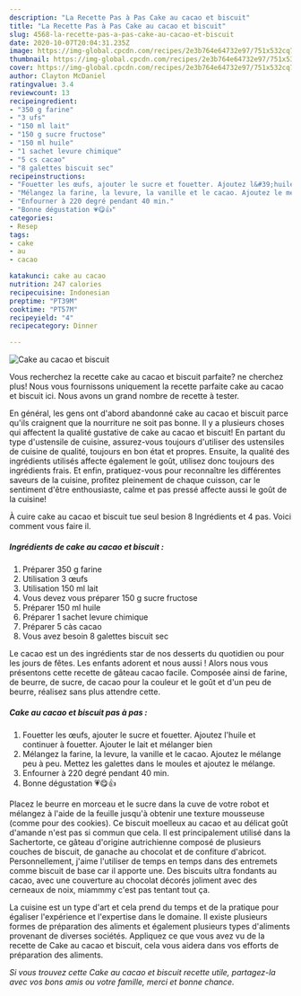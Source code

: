 ```yaml
---
description: "La Recette Pas à Pas Cake au cacao et biscuit"
title: "La Recette Pas à Pas Cake au cacao et biscuit"
slug: 4568-la-recette-pas-a-pas-cake-au-cacao-et-biscuit
date: 2020-10-07T20:04:31.235Z
image: https://img-global.cpcdn.com/recipes/2e3b764e64732e97/751x532cq70/cake-au-cacao-et-biscuit-photo-principale-de-la-recette.jpg
thumbnail: https://img-global.cpcdn.com/recipes/2e3b764e64732e97/751x532cq70/cake-au-cacao-et-biscuit-photo-principale-de-la-recette.jpg
cover: https://img-global.cpcdn.com/recipes/2e3b764e64732e97/751x532cq70/cake-au-cacao-et-biscuit-photo-principale-de-la-recette.jpg
author: Clayton McDaniel
ratingvalue: 3.4
reviewcount: 13
recipeingredient:
- "350 g farine"
- "3 ufs"
- "150 ml lait"
- "150 g sucre fructose"
- "150 ml huile"
- "1 sachet levure chimique"
- "5 cs cacao"
- "8 galettes biscuit sec"
recipeinstructions:
- "Fouetter les œufs, ajouter le sucre et fouetter. Ajoutez l&#39;huile et continuer à fouetter. Ajouter le lait et mélanger bien"
- "Mélangez la farine, la levure, la vanille et le cacao. Ajoutez le mélange peu à peu. Mettez les galettes dans le moules et ajoutez le mélange."
- "Enfourner à 220 degré pendant 40 min."
- "Bonne dégustation 💗😋👍"
categories:
- Resep
tags:
- cake
- au
- cacao

katakunci: cake au cacao 
nutrition: 247 calories
recipecuisine: Indonesian
preptime: "PT39M"
cooktime: "PT57M"
recipeyield: "4"
recipecategory: Dinner

---
```



![Cake au cacao et biscuit](https://img-global.cpcdn.com/recipes/2e3b764e64732e97/751x532cq70/cake-au-cacao-et-biscuit-photo-principale-de-la-recette.jpg)

Vous recherchez la recette cake au cacao et biscuit parfaite? ne cherchez plus! Nous vous fournissons uniquement la recette parfaite cake au cacao et biscuit ici. Nous avons un grand nombre de recette à tester.

En général, les gens ont d'abord abandonné cake au cacao et biscuit parce qu'ils craignent que la nourriture ne soit pas bonne. Il y a plusieurs choses qui affectent la qualité gustative de cake au cacao et biscuit! En partant du type d'ustensile de cuisine, assurez-vous toujours d'utiliser des ustensiles de cuisine de qualité, toujours en bon état et propres. Ensuite, la qualité des ingrédients utilisés affecte également le goût, utilisez donc toujours des ingrédients frais. Et enfin, pratiquez-vous pour reconnaître les différentes saveurs de la cuisine, profitez pleinement de chaque cuisson, car le sentiment d'être enthousiaste, calme et pas pressé affecte aussi le goût de la cuisine!

<!--inarticleads1-->

À cuire cake au cacao et biscuit tue seul besion 8 Ingrédients et 4 pas. Voici comment vous faire il.

##### Ingrédients de cake au cacao et biscuit :

1. Préparer 350 g farine
1. Utilisation 3 œufs
1. Utilisation 150 ml lait
1. Vous devez vous préparer 150 g sucre fructose
1. Préparer 150 ml huile
1. Préparer 1 sachet levure chimique
1. Préparer 5 càs cacao
1. Vous avez besoin 8 galettes biscuit sec


Le cacao est un des ingrédients star de nos desserts du quotidien ou pour les jours de fêtes. Les enfants adorent et nous aussi ! Alors nous vous présentons cette recette de gâteau cacao facile. Composée ainsi de farine, de beurre, de sucre, de cacao pour la couleur et le goût et d&#39;un peu de beurre, réalisez sans plus attendre cette. 

<!--inarticleads2-->

##### Cake au cacao et biscuit pas à pas :

1. Fouetter les œufs, ajouter le sucre et fouetter. Ajoutez l&#39;huile et continuer à fouetter. Ajouter le lait et mélanger bien
1. Mélangez la farine, la levure, la vanille et le cacao. Ajoutez le mélange peu à peu. Mettez les galettes dans le moules et ajoutez le mélange.
1. Enfourner à 220 degré pendant 40 min.
1. Bonne dégustation 💗😋👍


Placez le beurre en morceau et le sucre dans la cuve de votre robot et mélangez à l&#39;aide de la feuille jusqu&#39;à obtenir une texture mousseuse (comme pour des cookies). Ce biscuit moelleux au cacao et au délicat goût d&#39;amande n&#39;est pas si commun que cela. Il est principalement utilisé dans la Sachertorte, ce gâteau d&#39;origine autrichienne composé de plusieurs couches de biscuit, de ganache au chocolat et de confiture d&#39;abricot. Personnellement, j&#39;aime l&#39;utiliser de temps en temps dans des entremets comme biscuit de base car il apporte une. Des biscuits ultra fondants au cacao, avec une couverture au chocolat décorés joliment avec des cerneaux de noix, miammmy c&#39;est pas tentant tout ça. 

<!--inarticleads1-->

<p>
La cuisine est un type d'art et cela prend du temps et de la pratique pour égaliser l'expérience et l'expertise dans le domaine. Il existe plusieurs formes de préparation des aliments et également plusieurs types d'aliments provenant de diverses sociétés. Appliquez ce que vous avez vu de la recette de Cake au cacao et biscuit, cela vous aidera dans vos efforts de préparation des aliments.
</p>

<p>
<i>Si vous trouvez cette Cake au cacao et biscuit recette utile, partagez-la avec vos bons amis ou votre famille, merci et bonne chance.</i>
</p>

